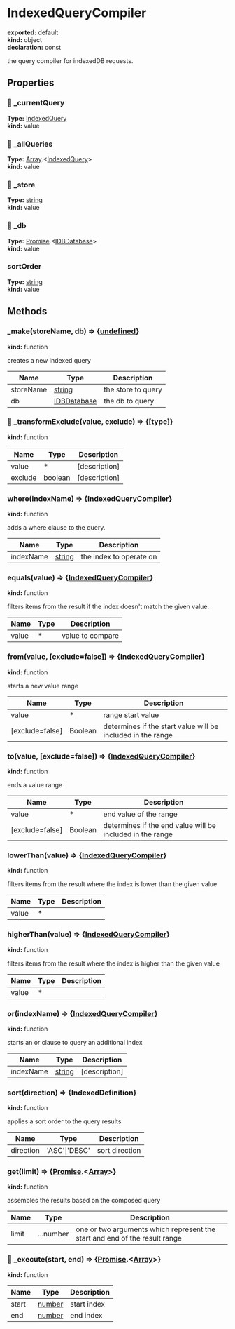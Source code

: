 # IndexedQueryCompiler      
  
**exported:** default      
**kind:** object      
**declaration:** const      
  
the query compiler for indexedDB requests.      
## Properties      
  
### 🚫 _currentQuery        
  
**Type:** [IndexedQuery](./Module:-IndexedDB::IndexedQueryCompiler#indexedquery)        
**kind:** value        
  
  
  
  
### 🚫 _allQueries        
  
**Type:** [Array](https://developer.mozilla.org/en-US/docs/Web/JavaScript/Reference/Global_Objects/Array).&lt;[IndexedQuery](./Module:-IndexedDB::IndexedQueryCompiler#indexedquery)&gt;        
**kind:** value        
  
  
  
  
### 🚫 _store        
  
**Type:** [string](https://developer.mozilla.org/en-US/docs/Web/JavaScript/Reference/Global_Objects/String)        
**kind:** value        
  
  
  
  
### 🚫 _db        
  
**Type:** [Promise](https://developer.mozilla.org/en-US/docs/Web/JavaScript/Reference/Global_Objects/Promise).&lt;[IDBDatabase](https://developer.mozilla.org/en-US/docs/Web/API/IDBDatabase)&gt;        
**kind:** value        
  
  
  
  
### sortOrder        
  
**Type:** [string](https://developer.mozilla.org/en-US/docs/Web/JavaScript/Reference/Global_Objects/String)        
**kind:** value        
  
  
  
  
## Methods      
  
### _make(storeName, db) => {[undefined](https://developer.mozilla.org/en-US/docs/Web/JavaScript/Reference/Global_Objects/undefined)}        
  
**kind:** function        
  
creates a new indexed query        
  
| Name | Type | Description |          
|------|------|-------------|          
| storeName | [string](https://developer.mozilla.org/en-US/docs/Web/JavaScript/Reference/Global_Objects/String) | the store to query |        
| db | [IDBDatabase](https://developer.mozilla.org/en-US/docs/Web/API/IDBDatabase) |   the db to query |        
  
  
  
### 🚫 _transformExclude(value, exclude) => {[type]}        
  
**kind:** function        
  
  
  
| Name | Type | Description |          
|------|------|-------------|          
| value | * |   [description] |        
| exclude | [boolean](https://developer.mozilla.org/en-US/docs/Web/JavaScript/Reference/Global_Objects/Boolean) | [description] |        
  
  
  
### where(indexName) => {[IndexedQueryCompiler](./Module:-IndexedDB::IndexedQueryCompiler#indexedquerycompiler)}        
  
**kind:** function        
  
adds a where clause to the query.        
  
| Name | Type | Description |          
|------|------|-------------|          
| indexName | [string](https://developer.mozilla.org/en-US/docs/Web/JavaScript/Reference/Global_Objects/String) | the index to operate on |        
  
  
  
### equals(value) => {[IndexedQueryCompiler](./Module:-IndexedDB::IndexedQueryCompiler#indexedquerycompiler)}        
  
**kind:** function        
  
filters items from the result if the index doesn't match the given value.        
  
| Name | Type | Description |          
|------|------|-------------|          
| value | * | value to compare |        
  
  
  
### from(value, [exclude=false]) => {[IndexedQueryCompiler](./Module:-IndexedDB::IndexedQueryCompiler#indexedquerycompiler)}        
  
**kind:** function        
  
starts a new value range        
  
| Name | Type | Description |          
|------|------|-------------|          
| value | * |                 range start value |        
| [exclude=false] | Boolean | determines if the start value will be included in the range |        
  
  
  
### to(value, [exclude=false]) => {[IndexedQueryCompiler](./Module:-IndexedDB::IndexedQueryCompiler#indexedquerycompiler)}        
  
**kind:** function        
  
ends a value range        
  
| Name | Type | Description |          
|------|------|-------------|          
| value | * |                 end value of the range |        
| [exclude=false] | Boolean | determines if the end value will be included in the range |        
  
  
  
### lowerThan(value) => {[IndexedQueryCompiler](./Module:-IndexedDB::IndexedQueryCompiler#indexedquerycompiler)}        
  
**kind:** function        
  
filters items from the result where the index is lower than the given value        
  
| Name | Type | Description |          
|------|------|-------------|          
| value | * |   |        
  
  
  
### higherThan(value) => {[IndexedQueryCompiler](./Module:-IndexedDB::IndexedQueryCompiler#indexedquerycompiler)}        
  
**kind:** function        
  
filters items from the result where the index is higher than the given value        
  
| Name | Type | Description |          
|------|------|-------------|          
| value | * |   |        
  
  
  
### or(indexName) => {[IndexedQueryCompiler](./Module:-IndexedDB::IndexedQueryCompiler#indexedquerycompiler)}        
  
**kind:** function        
  
starts an or clause to query an additional index        
  
| Name | Type | Description |          
|------|------|-------------|          
| indexName | [string](https://developer.mozilla.org/en-US/docs/Web/JavaScript/Reference/Global_Objects/String) | [description] |        
  
  
  
### sort(direction) => {IndexedDefinition}        
  
**kind:** function        
  
applies a sort order to the query results        
  
| Name | Type | Description |          
|------|------|-------------|          
| direction | 'ASC'&#124;'DESC' | sort direction |        
  
  
  
### get(limit) => {[Promise](https://developer.mozilla.org/en-US/docs/Web/JavaScript/Reference/Global_Objects/Promise).&lt;[Array](https://developer.mozilla.org/en-US/docs/Web/JavaScript/Reference/Global_Objects/Array)&gt;}        
  
**kind:** function        
  
assembles the results based on the composed query        
  
| Name | Type | Description |          
|------|------|-------------|          
| limit | ...number | one or two arguments which represent the start and end of the result range |        
  
  
  
### 🚫 _execute(start, end) => {[Promise](https://developer.mozilla.org/en-US/docs/Web/JavaScript/Reference/Global_Objects/Promise).&lt;[Array](https://developer.mozilla.org/en-US/docs/Web/JavaScript/Reference/Global_Objects/Array)&gt;}        
  
**kind:** function        
  
  
  
| Name | Type | Description |          
|------|------|-------------|          
| start | [number](https://developer.mozilla.org/en-US/docs/Web/JavaScript/Reference/Global_Objects/Number) | start index |        
| end | [number](https://developer.mozilla.org/en-US/docs/Web/JavaScript/Reference/Global_Objects/Number) |   end index |        
  
  
  
